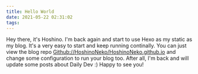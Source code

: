 ```yaml
---
title: Hello World
date: 2021-05-22 02:31:02
tags:
---
```

Hey there, it's Hoshino.
I'm back again and start to use Hexo as my static as my blog.
It's a very easy to start and keep running continally.
You can just view the blog repo [Github://HoshinoNeko/HoshinoNeko.github.io](https://github.com/HoshinoNeko/HoshinoNeko.github.io) and change some configuration to run your blog too.
After all, I'm back and will update some posts about Daily Dev :)
Happy to see you!
